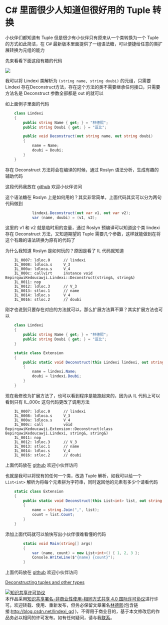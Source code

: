 # C# 里面很少人知道但很好用的 Tuple 转换

小伙伴们都知道有 Tuple 但是很少有小伙伴只有原来从一个类转换为一个 Tuple 的方式如此简洁，在 C# 最新版本里面提供了一组语法糖，可以便捷给任意的类扩展转换为元组的能力

<!--more-->
<!-- CreateTime:3/30/2020 8:21:18 AM -->


先来看看下面这段有趣的代码

<!-- ![](image/C# 里面很少人知道但很好用的 Tuple 转换/C# 里面很少人知道但很好用的 Tuple 转换0.png) -->

![](http://cdn.lindexi.site/lindexi%2F2020330838122221.jpg)

我可以将 Lindexi 类解析为 `(string name, string doubi)` 的元组，只需要 Lindexi 存在Deconstruct方法，存在这个方法的类不需要继承任何接口，只需要方法名是 Deconstruct 参数全部都是 out 的就可以

如上面例子里面的代码

```csharp
    class Lindexi
    {
        public string Name { get; } = "林德熙";
        public string Doubi { get; } = "逗比";

        public void Deconstruct(out string name, out string doubi)
        {
            name = Name;
            doubi = Doubi;
        }
    }
```

存在 Deconstruct 方法将会在编译的时候，通过 Roslyn 语法分析，生成有趣的辅助代码

这段代码我放在 [github](https://github.com/lindexi/lindexi_gd/tree/6520ba9e38df9aa88821794f0130e03c8bd4a899/BepirquwiKedoucawji) 欢迎小伙伴访问

这个语法糖在 Roslyn 上是如何用的？其实非常简单，上面代码其实可以分为两句代码做到

```csharp
            lindexi.Deconstruct(out var v1, out var v2);
            var (name, doubi) = (v1, v2);
```

这里的 v1 和 v2 就是临时用的变量，通过 Roslyn 预编译可以知道这个类 lindexi 存在 Deconstruct 方法，又知道期望的 Tuple 需要几个参数，这样就能做到在将这个有趣的语法转换为原有的代码了

为什么我知道 Roslyn 是如何玩的？原因是看了 IL 代码就知道

```IL
    IL_0007: ldloc.0      // lindexi
    IL_0008: ldloca.s     V_3
    IL_000a: ldloca.s     V_4
    IL_000c: callvirt     instance void BepirquwiKedoucawji.Lindexi::Deconstruct(string&, string&)
    IL_0011: nop
    IL_0012: ldloc.3      // V_3
    IL_0013: stloc.1      // name
    IL_0014: ldloc.s      V_4
    IL_0016: stloc.2      // doubi
```

刚才也说到只要存在对应的方法就可以，那么扩展方法算不算？其实扩展方法也可以

```csharp
    class Lindexi
    {
        public string Name { get; } = "林德熙";
        public string Doubi { get; } = "逗比";
    }

    static class Extension
    {
        public static void Deconstruct(this Lindexi lindexi, out string name, out string doubi)
        {
            name = lindexi.Name;
            doubi = lindexi.Doubi;
        }
    }
```

现在我修改为扩展方法了，也可以看到程序是能跑起来的，因为从 IL 代码上可以看到只有 IL_000c 这句代码更改了调用方法

```IL
    IL_0007: ldloc.0      // lindexi
    IL_0008: ldloca.s     V_3
    IL_000a: ldloca.s     V_4
    IL_000c: call         void BepirquwiKedoucawji.Extension::Deconstruct(class BepirquwiKedoucawji.Lindexi, string&, string&)
    IL_0011: nop
    IL_0012: ldloc.3      // V_3
    IL_0013: stloc.1      // name
    IL_0014: ldloc.s      V_4
    IL_0016: stloc.2      // doubi
```

上面代码放在 [github](https://github.com/lindexi/lindexi_gd/tree/a04bb6212b8260dfd916f4a6a01c8dd409f90945/BepirquwiKedoucawji) 欢迎小伙伴访问

也就是我可以将现有的任何一个类，改造 Tuple 解析，如我可以给一个 `List<int>` 解析为将每个元素拼为字符串，同时返回他的元素有多少个请看代码

```csharp
    static class Extension
    {
        public static void Deconstruct(this List<int> list, out string name, out int count)
        {
            name = string.Join(",", list);
            count = list.Count;
        }
    }
```

添加上面代码就可以愉快写出小伙伴很难看懂的代码

```csharp
        static void Main(string[] args)
        {
            var (name, count) = new List<int>() { 1, 2, 3 };
            Console.WriteLine($"{name} {count}");
        }
```

上面代码放在 [github](https://github.com/lindexi/lindexi_gd/tree/be040e9621357efd61d02b3469911e336fd3e40a/BepirquwiKedoucawji) 欢迎小伙伴访问

[Deconstructing tuples and other types](https://docs.microsoft.com/en-us/dotnet/csharp/deconstruct )

<a rel="license" href="http://creativecommons.org/licenses/by-nc-sa/4.0/"><img alt="知识共享许可协议" style="border-width:0" src="https://licensebuttons.net/l/by-nc-sa/4.0/88x31.png" /></a><br />本作品采用<a rel="license" href="http://creativecommons.org/licenses/by-nc-sa/4.0/">知识共享署名-非商业性使用-相同方式共享 4.0 国际许可协议</a>进行许可。欢迎转载、使用、重新发布，但务必保留文章署名[林德熙](http://blog.csdn.net/lindexi_gd)(包含链接:http://blog.csdn.net/lindexi_gd )，不得用于商业目的，基于本文修改后的作品务必以相同的许可发布。如有任何疑问，请与我[联系](mailto:lindexi_gd@163.com)。 

